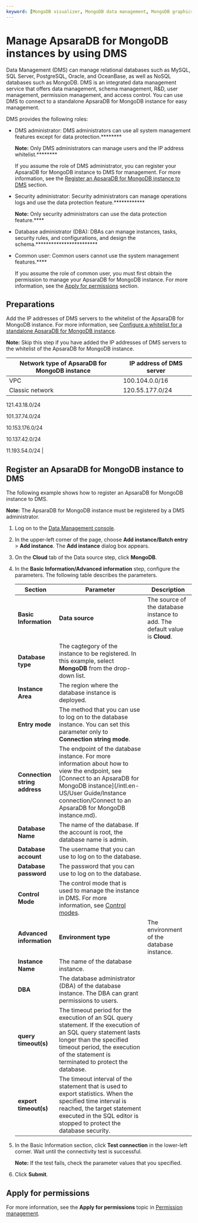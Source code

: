 ```yaml
---
keyword: [MongoDB visualizer, MongoDB data management, MongoDB graphics, obtain MongoDB database list, MongoDB database management tool, MongoDB online management, MongoDB client tool, MongoDB remote access, MongoDB client connection, MongoDB connection tool, log on to MongoDB databases by using DMS, MongoDB secure write]
---
```


# Manage ApsaraDB for MongoDB instances by using DMS

Data Management \(DMS\) can manage relational databases such as MySQL, SQL Server, PostgreSQL, Oracle, and OceanBase, as well as NoSQL databases such as MongoDB. DMS is an integrated data management service that offers data management, schema management, R&D, user management, permission management, and access control. You can use DMS to connect to a standalone ApsaraDB for MongoDB instance for easy management.

DMS provides the following roles:

-   DMS administrator: DMS administrators can use all system management features except for data protection.********

    **Note:** Only DMS administrators can manage users and the IP address whitelist.********

    If you assume the role of DMS administrator, you can register your ApsaraDB for MongoDB instance to DMS for management. For more information, see the [Register an ApsaraDB for MongoDB instance to DMS](#section_n3a_2pg_z11) section.

-   Security administrator: Security administrators can manage operations logs and use the data protection feature.************

    **Note:** Only security administrators can use the data protection feature.****

-   Database administrator \(DBA\): DBAs can manage instances, tasks, security rules, and configurations, and design the schema.************************
-   Common user: Common users cannot use the system management features.****

    If you assume the role of common user, you must first obtain the permission to manage your ApsaraDB for MongoDB instance. For more information, see the [Apply for permissions](#section_3qt_nhe_19z) section.


## Preparations

Add the IP addresses of DMS servers to the whitelist of the ApsaraDB for MongoDB instance. For more information, see [Configure a whitelist for a standalone ApsaraDB for MongoDB instance]().

**Note:** Skip this step if you have added the IP addresses of DMS servers to the whitelist of the ApsaraDB for MongoDB instance.

|Network type of ApsaraDB for MongoDB instance|IP address of DMS server|
|---------------------------------------------|------------------------|
|VPC|100.104.0.0/16|
|Classic network|120.55.177.0/24

121.43.18.0/24

101.37.74.0/24

10.153.176.0/24

10.137.42.0/24

11.193.54.0/24 |

## Register an ApsaraDB for MongoDB instance to DMS

The following example shows how to register an ApsaraDB for MongoDB instance to DMS.

**Note:** The ApsaraDB for MongoDB instance must be registered by a DMS administrator.

1.  Log on to the [Data Management console](https://dms.aliyun.com).

2.  In the upper-left corner of the page, choose **Add instance/Batch entry** \> **Add instance**. The **Add instance** dialog box appears.

3.  On the **Cloud** tab of the Data source step, click **MongoDB**.

4.  In the **Basic Information/Advanced information** step, configure the parameters. The following table describes the parameters.

    |Section|Parameter|Description|
    |-------|---------|-----------|
    |**Basic Information**|**Data source**|The source of the database instance to add. The default value is **Cloud**.|
    |**Database type**|The cagtegory of the instance to be registered. In this example, select **MongoDB** from the drop-down list.|
    |**Instance Area**|The region where the database instance is deployed.|
    |**Entry mode**|The method that you can use to log on to the database instance. You can set this parameter only to **Connection string mode**.|
    |**Connection string address**|The endpoint of the database instance. For more information about how to view the endpoint, see [Connect to an ApsaraDB for MongoDB instance](/intl.en-US/User Guide/Instance connection/Connect to an ApsaraDB for MongoDB instance.md).|
    |**Database Name**|The name of the database. If the account is root, the database name is admin.|
    |**Database account**|The username that you can use to log on to the database.|
    |**Database password**|The password that you can use to log on to the database.|
    |**Control Mode**|The control mode that is used to manage the instance in DMS. For more information, see [Control modes](~~151629~~).|
    |**Advanced information**|**Environment type**|The environment of the database instance.|
    |**Instance Name**|The name of the database instance.|
    |**DBA**|The database administrator \(DBA\) of the database instance. The DBA can grant permissions to users.|
    |**query timeout\(s\)**|The timeout period for the execution of an SQL query statement. If the execution of an SQL query statement lasts longer than the specified timeout period, the execution of the statement is terminated to protect the database.|
    |**export timeout\(s\)**|The timeout interval of the statement that is used to export statistics. When the specified time interval is reached, the target statement executed in the SQL editor is stopped to protect the database security.|

5.  In the Basic Information section, click **Test connection** in the lower-left corner. Wait until the connectivity test is successful.

    **Note:** If the test fails, check the parameter values that you specified.

6.  Click **Submit**.


## Apply for permissions

For more information, see the **Apply for permissions** topic in [Permission management](~~60371~~).


